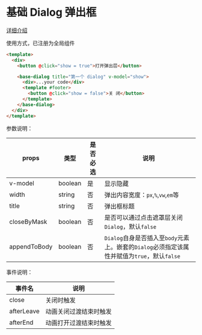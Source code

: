 # 基础 Dialog 弹出框

[详细介绍](https://juejin.cn/post/7054088327376404488)

使用方式，已注册为全局组件

```html
<template>
  <div>
    <button @click="show = true">打开弹出层</button>

    <base-dialog title="第一个 dialog" v-model="show">
      <div>...your code</div>
      <template #footer>
        <button @click="show = false">关 闭</button>
      </template>
    </base-dialog>
  </div>
</template>
```

参数说明：

| props        | 类型    | 是否必选 | 说明                                                                                        |
| ------------ | ------- | -------- | ------------------------------------------------------------------------------------------- |
| v-model      | boolean | 是       | 显示隐藏                                                                                    |
| width        | string  | 否       | 弹出内容宽度：`px`,`%`,`vw`,`em`等                                                          |
| title        | string  | 否       | 弹出框标题                                                                                  |
| closeByMask  | boolean | 否       | 是否可以通过点击遮罩层关闭`Dialog`，默认`false`                                             |
| appendToBody | boolean | 否       | `Dialog`自身是否插入至`body`元素上。嵌套的`Dialog`必须指定该属性并赋值为`true`，默认`false` |

事件说明：

| 事件名     | 说明                   |
| ---------- | ---------------------- |
| close      | 关闭时触发             |
| afterLeave | 动画关闭过渡结束时触发 |
| afterEnd   | 动画打开过渡结束时触发 |
